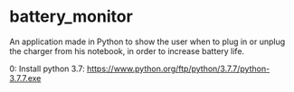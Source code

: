 # battery_monitor
An application made in Python to show the user when to plug in or unplug the charger from his notebook, in order to increase battery life.


0: Install python 3.7: https://www.python.org/ftp/python/3.7.7/python-3.7.7.exe

